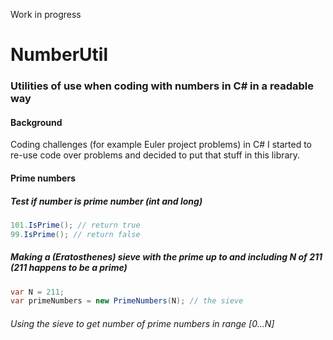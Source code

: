 Work in progress
# NumberUtil
### Utilities of use when coding with numbers in C# in a readable way
#### Background ####
Coding challenges (for example Euler project problems) in C# I started to re-use code over problems and decided to put that stuff in this library.

#### Prime numbers
##### Test if number is prime number (int and long)

<!-- T1 -->
```c#
101.IsPrime(); // return true
99.IsPrime(); // return false
```
##### Making a (Eratosthenes) sieve with the prime up to and including N of 211 (211 happens to be a prime)
```c#
var N = 211;
var primeNumbers = new PrimeNumbers(N); // the sieve
````

###### Using the sieve to get number of prime numbers in range [0...N]


